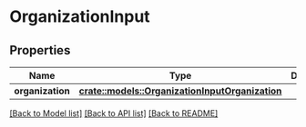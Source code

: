 # OrganizationInput

## Properties

Name | Type | Description | Notes
------------ | ------------- | ------------- | -------------
**organization** | [**crate::models::OrganizationInputOrganization**](OrganizationInput_organization.md) |  | 

[[Back to Model list]](../README.md#documentation-for-models) [[Back to API list]](../README.md#documentation-for-api-endpoints) [[Back to README]](../README.md)


